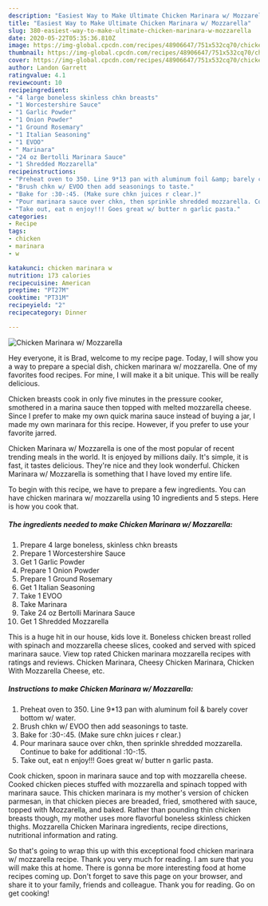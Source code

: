 ```yaml
---
description: "Easiest Way to Make Ultimate Chicken Marinara w/ Mozzarella"
title: "Easiest Way to Make Ultimate Chicken Marinara w/ Mozzarella"
slug: 380-easiest-way-to-make-ultimate-chicken-marinara-w-mozzarella
date: 2020-05-22T05:35:36.810Z
image: https://img-global.cpcdn.com/recipes/48906647/751x532cq70/chicken-marinara-w-mozzarella-recipe-main-photo.jpg
thumbnail: https://img-global.cpcdn.com/recipes/48906647/751x532cq70/chicken-marinara-w-mozzarella-recipe-main-photo.jpg
cover: https://img-global.cpcdn.com/recipes/48906647/751x532cq70/chicken-marinara-w-mozzarella-recipe-main-photo.jpg
author: Landon Garrett
ratingvalue: 4.1
reviewcount: 10
recipeingredient:
- "4 large boneless skinless chkn breasts"
- "1 Worcestershire Sauce"
- "1 Garlic Powder"
- "1 Onion Powder"
- "1 Ground Rosemary"
- "1 Italian Seasoning"
- "1 EVOO"
- " Marinara"
- "24 oz Bertolli Marinara Sauce"
- "1 Shredded Mozzarella"
recipeinstructions:
- "Preheat oven to 350. Line 9*13 pan with aluminum foil &amp; barely cover bottom w/ water."
- "Brush chkn w/ EVOO then add seasonings to taste."
- "Bake for :30-:45. (Make sure chkn juices r clear.)"
- "Pour marinara sauce over chkn, then sprinkle shredded mozzarella. Continue to bake for additional :10-:15."
- "Take out, eat n enjoy!!! Goes great w/ butter n garlic pasta."
categories:
- Recipe
tags:
- chicken
- marinara
- w

katakunci: chicken marinara w 
nutrition: 173 calories
recipecuisine: American
preptime: "PT27M"
cooktime: "PT31M"
recipeyield: "2"
recipecategory: Dinner

---
```



![Chicken Marinara w/ Mozzarella](https://img-global.cpcdn.com/recipes/48906647/751x532cq70/chicken-marinara-w-mozzarella-recipe-main-photo.jpg)

Hey everyone, it is Brad, welcome to my recipe page. Today, I will show you a way to prepare a special dish, chicken marinara w/ mozzarella. One of my favorites food recipes. For mine, I will make it a bit unique. This will be really delicious.

Chicken breasts cook in only five minutes in the pressure cooker, smothered in a marina sauce then topped with melted mozzarella cheese. Since I prefer to make my own quick marina sauce instead of buying a jar, I made my own marinara for this recipe. However, if you prefer to use your favorite jarred.

Chicken Marinara w/ Mozzarella is one of the most popular of recent trending meals in the world. It is enjoyed by millions daily. It's simple, it is fast, it tastes delicious. They're nice and they look wonderful. Chicken Marinara w/ Mozzarella is something that I have loved my entire life.


To begin with this recipe, we have to prepare a few ingredients. You can have chicken marinara w/ mozzarella using 10 ingredients and 5 steps. Here is how you cook that.

<!--inarticleads1-->

##### The ingredients needed to make Chicken Marinara w/ Mozzarella:

1. Prepare 4 large boneless, skinless chkn breasts
1. Prepare 1 Worcestershire Sauce
1. Get 1 Garlic Powder
1. Prepare 1 Onion Powder
1. Prepare 1 Ground Rosemary
1. Get 1 Italian Seasoning
1. Take 1 EVOO
1. Take  Marinara
1. Take 24 oz Bertolli Marinara Sauce
1. Get 1 Shredded Mozzarella


This is a huge hit in our house, kids love it. Boneless chicken breast rolled with spinach and mozzarella cheese slices, cooked and served with spiced marinara sauce. View top rated Chicken marinara mozzarella recipes with ratings and reviews. Chicken Marinara, Cheesy Chicken Marinara, Chicken With Mozzarella Cheese, etc. 

<!--inarticleads2-->

##### Instructions to make Chicken Marinara w/ Mozzarella:

1. Preheat oven to 350. Line 9*13 pan with aluminum foil &amp; barely cover bottom w/ water.
1. Brush chkn w/ EVOO then add seasonings to taste.
1. Bake for :30-:45. (Make sure chkn juices r clear.)
1. Pour marinara sauce over chkn, then sprinkle shredded mozzarella. Continue to bake for additional :10-:15.
1. Take out, eat n enjoy!!! Goes great w/ butter n garlic pasta.


Cook chicken, spoon in marinara sauce and top with mozzarella cheese. Cooked chicken pieces stuffed with mozzarella and spinach topped with marinara sauce. This chicken marinara is my mother&#39;s version of chicken parmesan, in that chicken pieces are breaded, fried, smothered with sauce, topped with Mozzarella, and baked. Rather than pounding thin chicken breasts though, my mother uses more flavorful boneless skinless chicken thighs. Mozzarella Chicken Marinara ingredients, recipe directions, nutritional information and rating. 

So that's going to wrap this up with this exceptional food chicken marinara w/ mozzarella recipe. Thank you very much for reading. I am sure that you will make this at home. There is gonna be more interesting food at home recipes coming up. Don't forget to save this page on your browser, and share it to your family, friends and colleague. Thank you for reading. Go on get cooking!
